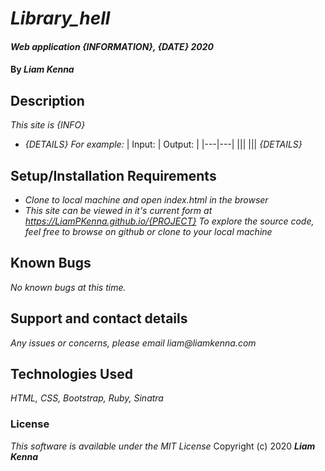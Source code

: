 # _Library_hell_
#### _Web application {INFORMATION}, {DATE} 2020_
#### By _**Liam Kenna**_
## Description
_This site is {INFO}_
* _{DETAILS}_
_For example:_
| Input:  | Output:   |
|---|---|
|||
|||
_{DETAILS}_
## Setup/Installation Requirements
* _Clone to local machine and open index.html in the browser_
* _This site can be viewed in it's current form at https://LiamPKenna.github.io/{PROJECT}_
_To explore the source code, feel free to browse on github or clone to your local machine_
## Known Bugs
_No known bugs at this time._
## Support and contact details
_Any issues or concerns, please email liam@liamkenna.com_
## Technologies Used
_HTML, CSS, Bootstrap, Ruby, Sinatra_
### License
*This software is available under the MIT License*
Copyright (c) 2020 **_Liam Kenna_**